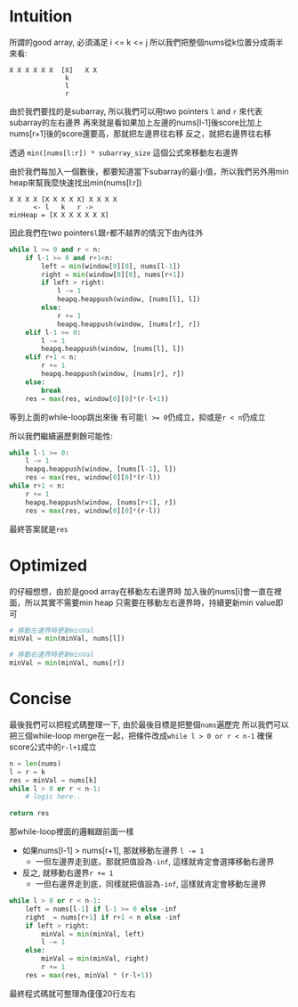 # Intuition

所謂的good array, 必須滿足 i <= k <= j
所以我們把整個nums從k位置分成兩半來看:
```
X X X X X X  [X]   X X
              k
              l
              r
```

由於我們要找的是subarray, 所以我們可以用two pointers `l` and `r` 來代表subarray的左右邊界
再來就是看如果加上左邊的nums[l-1]後score比加上nums[r+1]後的score還要高，那就把左邊界往右移
反之，就把右邊界往右移

透過 `min([nums[l:r]) * subarray_size` 這個公式來移動左右邊界

由於我們每加入一個數後，都要知道當下subarray的最小值，所以我們另外用min heap來幫我麼快速找出min(nums[l:r])

```
X X X X [X X X X X] X X X X
      <- l   k   r ->
minHeap = [X X X X X X X]
```

因此我們在two pointers`l`跟`r`都不越界的情況下由內往外

```py
while l >= 0 and r < n:
    if l-1 >= 0 and r+1<n:
        left = min(window[0][0], nums[l-1])
        right = min(window[0][0], nums[r+1])
        if left > right:
            l -= 1
            heapq.heappush(window, [nums[l], l])
        else:
            r += 1
            heapq.heappush(window, [nums[r], r])
    elif l-1 >= 0:
        l -= 1
        heapq.heappush(window, [nums[l], l])
    elif r+1 < n:
        r += 1
        heapq.heappush(window, [nums[r], r])
    else:
        break
    res = max(res, window[0][0]*(r-l+1))
```

等到上面的while-loop跳出來後
有可能`l >= 0`仍成立，抑或是`r < n`仍成立

所以我們繼續遍歷剩餘可能性:
```py
while l-1 >= 0:
    l -= 1
    heapq.heappush(window, [nums[l-1], l])
    res = max(res, window[0][0]*(r-l))
while r+1 < n:
    r += 1
    heapq.heappush(window, [nums[r+1], r])
    res = max(res, window[0][0]*(r-l))
```

最終答案就是`res`

# Optimized

的仔細想想，由於是good array在移動左右邊界時
加入後的nums[i]會一直在裡面，所以其實不需要min heap
只需要在移動左右邊界時，持續更新min value即可

```py
# 移動左邊界時更新minVal
minVal = min(minVal, nums[l])

# 移動右邊界時更新minVal
minVal = min(minVal, nums[r])
```

# Concise

最後我們可以把程式碼整理一下, 由於最後目標是把整個`nums`遍歷完
所以我們可以把三個while-loop merge在一起，把條件改成`while l > 0 or r < n-1`
確保score公式中的`r-l+1`成立

```py
n = len(nums)
l = r = k
res = minVal = nums[k]
while l > 0 or r < n-1:
    # logic here..
    
return res
```

那while-loop裡面的邏輯跟前面一樣
- 如果nums[l-1] > nums[r+1], 那就移動左邊界 `l -= 1`
  - 一但左邊界走到底，那就把值設為`-inf`, 這樣就肯定會選擇移動右邊界
- 反之, 就移動右邊界`r += 1`
  - 一但右邊界走到底，同樣就把值設為`-inf`, 這樣就肯定會移動左邊界

```py
while l > 0 or r < n-1:
    left = nums[l-1] if l-1 >= 0 else -inf
    right  = nums[r+1] if r+1 < n else -inf
    if left > right:
        minVal = min(minVal, left)
        l -= 1
    else:
        minVal = min(minVal, right)
        r += 1
    res = max(res, minVal * (r-l+1))
```

最終程式碼就可整理為僅僅20行左右